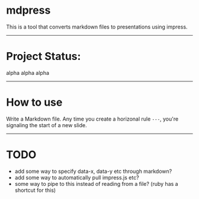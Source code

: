 # mdpress

This is a tool that converts markdown files to presentations using impress.

---

# Project Status:

alpha alpha alpha

---

# How to use

Write a Markdown file. Any time you create a horizonal rule `---`, you're signaling the start of a new slide.

---

# TODO

- add some way to specify data-x, data-y etc through markdown?
- add some way to automatically pull impress.js etc?
- some way to pipe to this instead of reading from a file? (ruby has a shortcut for this)
